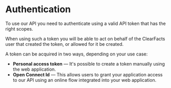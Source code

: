 # Authentication

To use our API you need to authenticate using a valid API token that has the right scopes.  

When using such a token you will be able to act on behalf of the ClearFacts user that created the 
token, or allowed for it be created.

A token can be acquired in two ways, depending on your use case:

* **Personal access token** — It's possible to create a token manually using the web application.
* **Open Connect Id** — This allows users to grant your application access to our API using an online flow integrated into your web application.

